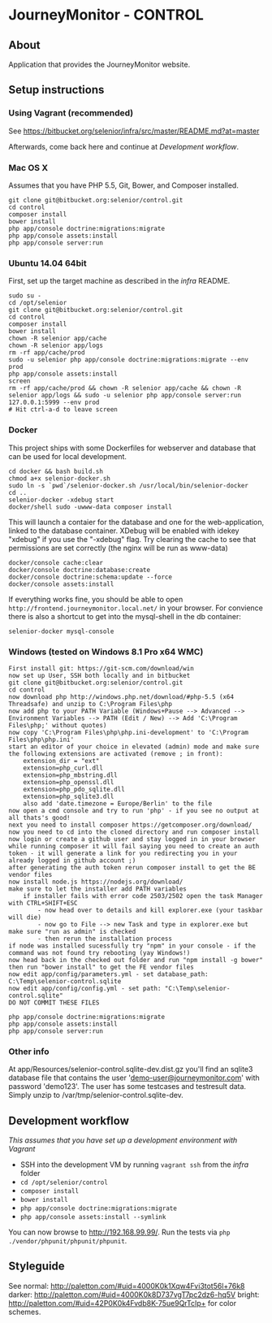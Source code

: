 # JourneyMonitor - CONTROL

## About

Application that provides the JourneyMonitor website.


## Setup instructions

### Using Vagrant (recommended)

See https://bitbucket.org/selenior/infra/src/master/README.md?at=master

Afterwards, come back here and continue at *Development workflow*.


### Mac OS X

Assumes that you have PHP 5.5, Git, Bower, and Composer installed.

    git clone git@bitbucket.org:selenior/control.git
    cd control
    composer install
    bower install
    php app/console doctrine:migrations:migrate
    php app/console assets:install
    php app/console server:run


### Ubuntu 14.04 64bit

First, set up the target machine as described in the *infra* README.

    sudo su -
    cd /opt/selenior
    git clone git@bitbucket.org:selenior/control.git
    cd control
    composer install
    bower install
    chown -R selenior app/cache
    chown -R selenior app/logs
    rm -rf app/cache/prod
    sudo -u selenior php app/console doctrine:migrations:migrate --env prod
    php app/console assets:install
    screen
    rm -rf app/cache/prod && chown -R selenior app/cache && chown -R selenior app/logs && sudo -u selenior php app/console server:run 127.0.0.1:5999 --env prod
    # Hit ctrl-a-d to leave screen


### Docker

This project ships with some Dockerfiles for webserver and database that can be used for local development.

    cd docker && bash build.sh
    chmod a+x selenior-docker.sh
    sudo ln -s `pwd`/selenior-docker.sh /usr/local/bin/selenior-docker
    cd ..
    selenior-docker -xdebug start
    docker/shell sudo -uwww-data composer install
        
This will launch a contaier for the database and one for the web-application, linked to the database container.
XDebug will be enabled with idekey "xdebug" if you use the "-xdebug" flag.
Try clearing the cache to see that permissions are set correctly (the nginx will be run as www-data)

    docker/console cache:clear
    docker/console doctrine:database:create
    docker/console doctrine:schema:update --force
    docker/console assets:install

If everything works fine, you should be able to open `http://frontend.journeymonitor.local.net/` in your
browser.
For convience there is also a shortcut to get into the mysql-shell in the db container:

    selenior-docker mysql-console


### Windows (tested on Windows 8.1 Pro x64 WMC)

    First install git: https://git-scm.com/download/win
    now set up User, SSH both locally and in bitbucket
    git clone git@bitbucket.org:selenior/control.git
    cd control
    now download php http://windows.php.net/download/#php-5.5 (x64 Threadsafe) and unzip to C:\Program Files\php
    now add php to your PATH Variable (Windows+Pause --> Advanced --> Environment Variables --> PATH (Edit / New) --> Add 'C:\Program Files\php;' without quotes)
    now copy 'C:\Program Files\php\php.ini-development' to 'C:\Program Files\php\php.ini'
    start an editor of your choice in elevated (admin) mode and make sure the following extensions are activated (remove ; in front):
        extension_dir = "ext"
        extension=php_curl.dll
        extension=php_mbstring.dll
        extension=php_openssl.dll
        extension=php_pdo_sqlite.dll
        extension=php_sqlite3.dll
        also add 'date.timezone = Europe/Berlin' to the file
    now open a cmd console and try to run 'php' - if you see no output at all thats's good!
    next you need to install composer https://getcomposer.org/download/
    now you need to cd into the cloned directory and run composer install
    now login or create a github user and stay logged in in your browser
    while running composer it will fail saying you need to create an auth token - it will generate a link for you redirecting you in your already logged in github account ;)
    after generating the auth token rerun composer install to get the BE vendor files
    now install node.js https://nodejs.org/download/
    make sure to let the installer add PATH variables
        if installer fails with error code 2503/2502 open the task Manager with CTRL+SHIFT+ESC
            - now head over to details and kill explorer.exe (your taskbar will die)
            - now go to File --> new Task and type in explorer.exe but make sure "run as admin" is checked
            - then rerun the installation process
    if node was installed sucessfully try "npm" in your console - if the command was not found try rebooting (yay Windows!)
    now head back in the checked out folder and run "npm install -g bower"
    then run "bower install" to get the FE vendor files
    now edit app/config/parameters.yml - set database_path: C:\Temp\selenior-control.sqlite
    now edit app/config/config.yml - set path: "C:\Temp\selenior-control.sqlite"
    DO NOT COMMIT THESE FILES
    
    php app/console doctrine:migrations:migrate
    php app/console assets:install
    php app/console server:run


### Other info

At app/Resources/selenior-control.sqlite-dev.dist.gz you'll find an sqlite3 database file that contains the user 'demo-user@journeymonitor.com' with password 'demo123'.
The user has some testcases and testresult data. Simply unzip to /var/tmp/selenior-control.sqlite-dev.


## Development workflow

*This assumes that you have set up a development environment with Vagrant*

- SSH into the development VM by running `vagrant ssh` from the *infra* folder
- `cd /opt/selenior/control`
- `composer install`
- `bower install`
- `php app/console doctrine:migrations:migrate`
- `php app/console assets:install --symlink`

You can now browse to http://192.168.99.99/. Run the tests via `php ./vendor/phpunit/phpunit/phpunit`.


## Styleguide

See
normal: http://paletton.com/#uid=4000K0k1Xqw4Fvi3tot56l+76k8
darker: http://paletton.com/#uid=4000K0k8D737vgT7pc2dz6-hq5V
bright: http://paletton.com/#uid=42P0K0k4Fvdb8K-75ue9QrTcIp+
for color schemes.
